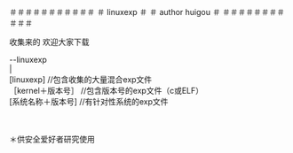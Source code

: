 ＃＃＃＃＃＃＃＃＃＃＃
＃   linuxexp       ＃ 
＃   author huigou  ＃
＃＃＃＃＃＃＃＃＃＃＃


收集来的  欢迎大家下载

--linuxexp<br>
   |<br>
   [linuxexp]  //包含收集的大量混合exp文件<br>
  ［kernel＋版本号］ //包含版本号的exp文件（c或ELF）<br>
   [系统名称＋版本号] //有针对性系统的exp文件<br>
   
   
   <br>
   <br>
   ＊供安全爱好者研究使用
